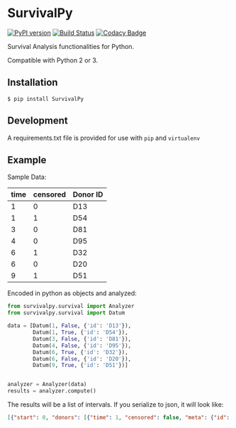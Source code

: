 # SurvivalPy
[![PyPI version](https://badge.fury.io/py/SurvivalPy.svg)](https://badge.fury.io/py/SurvivalPy)
[![Build Status](https://travis-ci.org/andricDu/SurvivalPy.svg?branch=master)](https://travis-ci.org/andricDu/SurvivalPy)
[![Codacy Badge](https://api.codacy.com/project/badge/Grade/83429cb40db54f918cb402da4bee0318)](https://www.codacy.com/app/icgc-dcc/SurvivalPy?utm_source=github.com&amp;utm_medium=referral&amp;utm_content=andricDu/SurvivalPy&amp;utm_campaign=Badge_Grade)

Survival Analysis functionalities for Python. 

Compatible with Python 2 or 3. 

## Installation
`$ pip install SurvivalPy`

## Development 
A requirements.txt file is provided for use with `pip` and `virtualenv`

## Example

Sample Data:

time | censored | Donor ID |
----|------|------|
1 | 0  | D13
1 | 1  | D54
3 | 0  | D81
4 | 0  | D95
6 | 1  | D32
6 | 0  | D20
9 | 1  | D51

Encoded in python as objects and analyzed:

```python
from survivalpy.survival import Analyzer
from survivalpy.survival import Datum

data = [Datum(1, False, {'id': 'D13'}),
        Datum(1, True, {'id': 'D54'}),
        Datum(3, False, {'id': 'D81'}),
        Datum(4, False, {'id': 'D95'}),
        Datum(6, True, {'id': 'D32'}),
        Datum(6, False, {'id': 'D20'}),
        Datum(9, True, {'id': 'D51'})]


analyzer = Analyzer(data)
results = analyzer.compute()
```

The results will be a list of intervals. If you serialize to json, it will look like:
```json
[{"start": 0, "donors": [{"time": 1, "censored": false, "meta": {"id": "D13"}}, {"time": 1, "censored": true, "meta": {"id": "D54"}}], "censored": 1, "died": 1, "cumulativeSurvival": 1, "end": 1}, {"start": 0, "donors": [{"time": 3, "censored": false, "meta": {"id": "D81"}}], "censored": 0, "died": 1, "cumulativeSurvival": 0.8333333333333334, "end": 3}, {"start": 0, "donors": [{"time": 4, "censored": false, "meta": {"id": "D95"}}], "censored": 0, "died": 1, "cumulativeSurvival": 0.8, "end": 4}, {"start": 0, "donors": [{"time": 6, "censored": true, "meta": {"id": "D32"}}, {"time": 6, "censored": false, "meta": {"id": "D20"}}], "censored": 1, "died": 1, "cumulativeSurvival": 0.75, "end": 6}, {"start": 0, "donors": [], "censored": 0, "died": 0, "cumulativeSurvival": 0, "end": 6}]
```
